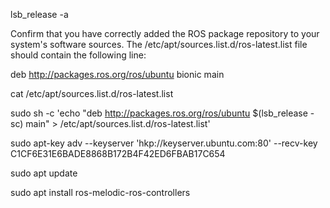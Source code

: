 lsb_release -a

Confirm that you have correctly added the ROS package repository to your system's software sources. The /etc/apt/sources.list.d/ros-latest.list file should contain the following line:

deb http://packages.ros.org/ros/ubuntu bionic main


cat /etc/apt/sources.list.d/ros-latest.list

sudo sh -c 'echo "deb http://packages.ros.org/ros/ubuntu $(lsb_release -sc) main" > /etc/apt/sources.list.d/ros-latest.list'

sudo apt-key adv --keyserver 'hkp://keyserver.ubuntu.com:80' --recv-key C1CF6E31E6BADE8868B172B4F42ED6FBAB17C654

sudo apt update

sudo apt install ros-melodic-ros-controllers
